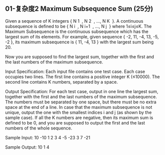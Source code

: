 ## 01-复杂度2 Maximum Subsequence Sum (25分)

Given a sequence of K integers { N
​1
​​ , N
​2
​​ , ..., N
​K
​​  }. A continuous subsequence is defined to be { N
​i
​​ , N
​i+1
​​ , ..., N
​j
​​  } where 1≤i≤j≤K. The Maximum Subsequence is the continuous subsequence which has the largest sum of its elements. For example, given sequence { -2, 11, -4, 13, -5, -2 }, its maximum subsequence is { 11, -4, 13 } with the largest sum being 20.

Now you are supposed to find the largest sum, together with the first and the last numbers of the maximum subsequence.

Input Specification:
Each input file contains one test case. Each case occupies two lines. The first line contains a positive integer K (≤10000). The second line contains K numbers, separated by a space.

Output Specification:
For each test case, output in one line the largest sum, together with the first and the last numbers of the maximum subsequence. The numbers must be separated by one space, but there must be no extra space at the end of a line. In case that the maximum subsequence is not unique, output the one with the smallest indices i and j (as shown by the sample case). If all the K numbers are negative, then its maximum sum is defined to be 0, and you are supposed to output the first and the last numbers of the whole sequence.

Sample Input:
10
-10 1 2 3 4 -5 -23 3 7 -21

      
    
Sample Output:
10 1 4